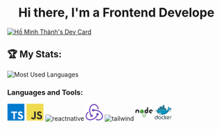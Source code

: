 <h1 align="center">Hi there, I'm a Frontend Develope</h1>

<a href="https://app.daily.dev/hoominth"><img src="https://api.daily.dev/devcards/v2/GgBlwvIJTO1miS4LJWP17.png?r=acb" width="356" alt="Hồ Minh Thành's Dev Card"/></a>


## 🏆 My Stats:

<div style="display:'flex';gap:'20px';">
<p>
    <img height=175 alt="Most Used Languages" src="https://github-readme-stats.vercel.app/api/top-langs/?username=minthanhh&layout=compact&theme=dark" />&nbsp;&nbsp;
</p>
<h3 align="left">Languages and Tools:</h3>
<p></p>
<p align="left">
    <img src="https://raw.githubusercontent.com/devicons/devicon/master/icons/typescript/typescript-original.svg"
        alt="typescript" width="40" height="40" />
    <img src="https://raw.githubusercontent.com/devicons/devicon/master/icons/javascript/javascript-original.svg"
        alt="javascript" width="40" height="40" />
    <img src="https://reactnative.dev/img/header_logo.svg" alt="reactnative" width="40" height="40" />
    <img src="https://raw.githubusercontent.com/devicons/devicon/master/icons/redux/redux-original.svg" alt="redux"
        width="40" height="40" />
    <img src="https://www.vectorlogo.zone/logos/tailwindcss/tailwindcss-icon.svg" alt="tailwind" width="40"
        height="40" />
    <img src="https://raw.githubusercontent.com/devicons/devicon/master/icons/nodejs/nodejs-original-wordmark.svg"
        alt="nodejs" width="40" height="40" />
    <img src="https://raw.githubusercontent.com/devicons/devicon/master/icons/docker/docker-original-wordmark.svg"
        alt="docker" width="40" height="40" />
</p>
</div>

